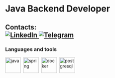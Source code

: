<div id="header">
    <H1>Java Backend Developer</H1>
    <H2>Contacts:
        <div id="socials">
            <a href="https://www.linkedin.com/in/abguzij/">
                <img src="https://img.shields.io/badge/LinkedIn-blue?style=for-the-badge&logo=linkedin&logoColor=white" alt="LinkedIn"/>
            </a>
            <a href="https://t.me/abguziy">
                <img src="https://img.shields.io/badge/Telegram-blue?style=for-the-badge&logo=telegram&logoColor=white" alt="Telegram"/>
            </a>
        </div>
    </H2>
</div>


### Languages and tools
<img src="https://cdn.jsdelivr.net/gh/devicons/devicon/icons/java/java-original-wordmark.svg" title="java" width="50" height="50"/>&nbsp;
<img src="https://cdn.jsdelivr.net/gh/devicons/devicon/icons/spring/spring-original-wordmark.svg" title="spring" width="50" height="50"/>&nbsp;
<img src="https://cdn.jsdelivr.net/gh/devicons/devicon/icons/docker/docker-plain-wordmark.svg" title="docker" width="50" height="50"/>&nbsp;
<img src="https://cdn.jsdelivr.net/gh/devicons/devicon/icons/postgresql/postgresql-plain-wordmark.svg" title="postgresql" width="50" height="50"/>&nbsp;
          

<!--
**abguzij/abguzij** is a ✨ _special_ ✨ repository because its `README.md` (this file) appears on your GitHub profile.

Here are some ideas to get you started:

- 🔭 I’m currently working on ...
- 🌱 I’m currently learning ...
- 👯 I’m looking to collaborate on ...
- 🤔 I’m looking for help with ...
- 💬 Ask me about ...
- 📫 How to reach me: ...
- 😄 Pronouns: ...
- ⚡ Fun fact: ...
-->
